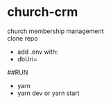 # church-crm
church membership management  
clone repo  
- add .env with:  
- dbUri=
  
##RUN  
- yarn
- yarn dev or yarn start  
